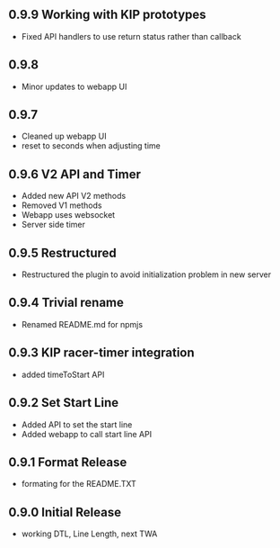 ## 0.9.9 Working with KIP prototypes
 + Fixed API handlers to use return status rather than callback

## 0.9.8
 + Minor updates to webapp UI

## 0.9.7 
 + Cleaned up webapp UI
 + reset to seconds when adjusting time

## 0.9.6 V2 API and Timer
 + Added new API V2 methods
 + Removed V1 methods
 + Webapp uses websocket
 + Server side timer 

## 0.9.5 Restructured
+ Restructured the plugin to avoid initialization problem in new server

## 0.9.4 Trivial rename
+ Renamed README.md for npmjs

## 0.9.3 KIP racer-timer integration
+ added timeToStart API

## 0.9.2 Set Start Line
+ Added API to set the start line
+ Added webapp to call start line API

## 0.9.1 Format Release
+ formating for the README.TXT

## 0.9.0 Initial Release
+ working DTL, Line Length, next TWA
